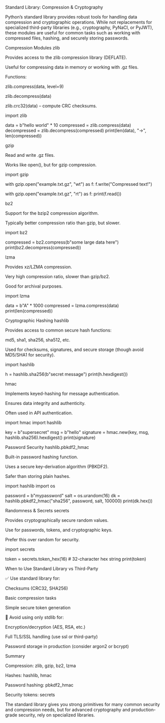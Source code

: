 Standard Library: Compression & Cryptography

Python’s standard library provides robust tools for handling data compression and cryptographic operations. While not replacements for specialized third-party libraries (e.g., cryptography, PyNaCl, or PyJWT), these modules are useful for common tasks such as working with compressed files, hashing, and securely storing passwords.

Compression Modules
zlib

Provides access to the zlib compression library (DEFLATE).

Useful for compressing data in memory or working with .gz files.

Functions:

zlib.compress(data, level=9)

zlib.decompress(data)

zlib.crc32(data) – compute CRC checksums.

import zlib

data = b"hello world" * 10
compressed = zlib.compress(data)
decompressed = zlib.decompress(compressed)
print(len(data), "->", len(compressed))

gzip

Read and write .gz files.

Works like open(), but for gzip compression.

import gzip

with gzip.open("example.txt.gz", "wt") as f:
    f.write("Compressed text!")

with gzip.open("example.txt.gz", "rt") as f:
    print(f.read())

bz2

Support for the bzip2 compression algorithm.

Typically better compression ratio than gzip, but slower.

import bz2

compressed = bz2.compress(b"some large data here")
print(bz2.decompress(compressed))

lzma

Provides xz/LZMA compression.

Very high compression ratio, slower than gzip/bz2.

Good for archival purposes.

import lzma

data = b"A" * 1000
compressed = lzma.compress(data)
print(len(compressed))

Cryptographic Hashing
hashlib

Provides access to common secure hash functions:

md5, sha1, sha256, sha512, etc.

Used for checksums, signatures, and secure storage (though avoid MD5/SHA1 for security).

import hashlib

h = hashlib.sha256(b"secret message")
print(h.hexdigest())

hmac

Implements keyed-hashing for message authentication.

Ensures data integrity and authenticity.

Often used in API authentication.

import hmac
import hashlib

key = b"supersecret"
msg = b"hello"
signature = hmac.new(key, msg, hashlib.sha256).hexdigest()
print(signature)

Password Security
hashlib.pbkdf2_hmac

Built-in password hashing function.

Uses a secure key-derivation algorithm (PBKDF2).

Safer than storing plain hashes.

import hashlib
import os

password = b"mypassword"
salt = os.urandom(16)
dk = hashlib.pbkdf2_hmac("sha256", password, salt, 100000)
print(dk.hex())

Randomness & Secrets
secrets

Provides cryptographically secure random values.

Use for passwords, tokens, and cryptographic keys.

Prefer this over random for security.

import secrets

token = secrets.token_hex(16)  # 32-character hex string
print(token)

When to Use Standard Library vs Third-Party

✅ Use standard library for:

Checksums (CRC32, SHA256)

Basic compression tasks

Simple secure token generation

🚫 Avoid using only stdlib for:

Encryption/decryption (AES, RSA, etc.)

Full TLS/SSL handling (use ssl or third-party)

Password storage in production (consider argon2 or bcrypt)

Summary

Compression: zlib, gzip, bz2, lzma

Hashes: hashlib, hmac

Password hashing: pbkdf2_hmac

Security tokens: secrets

The standard library gives you strong primitives for many common security and compression needs, but for advanced cryptography and production-grade security, rely on specialized libraries.